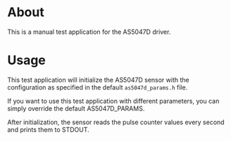 # About
This is a manual test application for the AS5047D driver.

# Usage
This test application will initialize the AS5047D sensor with the configuration
as specified in the default `as5047d_params.h` file.

If you want to use this test application with different parameters, you can
simply override the default AS5047D_PARAMS.

After initialization, the sensor reads the pulse counter values every second and
prints them to STDOUT.
